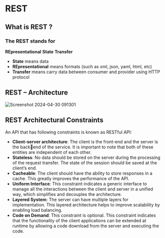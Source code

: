 # REST 
## What is REST ?

### The **REST** stands for 
**REpresentational**
**State** 
**Transfer**

- **State** means data
- **REpresentational** means formats (such as xml, json, yaml, html, etc)
- **Transfer** means carry data between consumer and provider using HTTP protocol

## REST – Architecture

![Screenshot 2024-04-30 091301](https://github.com/OmprakashOrnold/DailyNotes/assets/36263846/64ee65fe-4aef-4b27-aebc-d48cf2591450)

## REST Architectural Constraints

An API that has following constraints is known as RESTful API:
- **Client-server architecture**: The client is the front-end and the server is the backend of the service. It is important to note that both of these entities are 
independent of each other.
- **Stateless**: No data should be stored on the server during the processing of the 
request transfer. The state of the session should be saved at the client’s end.
- **Cacheable**: The client should have the ability to store responses in a cache. This 
greatly improves the performance of the API.
- **Uniform Interface**: This constraint indicates a generic interface to manage all the 
interactions between the client and server in a unified way, which simplifies and 
decouples the architecture. 
- **Layered System**: The server can have multiple layers for implementation. This 
layered architecture helps to improve scalability by enabling load balancing.
- **Code on Demand**: This constraint is optional. This constraint indicates that the 
functionality of the client applications can be extended at runtime by allowing a 
code download from the server and executing the code.
